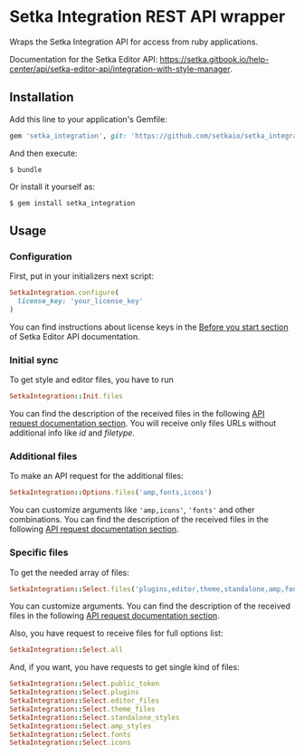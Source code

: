# Setka Integration REST API wrapper

Wraps the Setka Integration API for access from ruby applications.

Documentation for the Setka Editor API: https://setka.gitbook.io/help-center/api/setka-editor-api/integration-with-style-manager.

## Installation

Add this line to your application's Gemfile:

```ruby
gem 'setka_integration', git: 'https://github.com/setkaio/setka_integration'
```

And then execute:

    $ bundle

Or install it yourself as:

    $ gem install setka_integration

## Usage

### Configuration

First, put in your initializers next script:

```ruby
SetkaIntegration.configure(
  license_key: 'your_license_key'
)
```

You can find instructions about license keys in the [Before you start section](https://setka.gitbook.io/help-center/api/setka-editor-api/integration-with-style-manager#before-you-start) of Setka Editor API documentation.

### Initial sync

To get style and editor files, you have to run

```ruby
SetkaIntegration::Init.files
```

You can find the description of the received files in the following [API request documentation section](https://setka.gitbook.io/help-center/api/setka-editor-api/integration-with-style-manager/initial-sync-receiving-setka-editor-files-to-connect-them-to-your-cms#h_1dfb3c92-7fdf-4a99-9717-80012f124e89). You will receive only files URLs without additional info like *id* and *filetype*.

### Additional files

To make an API request for the additional files:

```ruby
SetkaIntegration::Options.files('amp,fonts,icons')
```

You can customize arguments like `'amp,icons'`, `'fonts'` and other combinations. You can find the description of the received files in the following [API request documentation section](https://setka.gitbook.io/help-center/api/setka-editor-api/integration-with-style-manager/initial-sync-receiving-setka-editor-files-to-connect-them-to-your-cms#description-of-a-received-array-of-files).

### Specific files

To get the needed array of files:

```ruby
SetkaIntegration::Select.files('plugins,editor,theme,standalone,amp,fonts,icons')
```

You can customize arguments. You can find the description of the received files in the following [API request documentation section](https://setka.gitbook.io/help-center/api/setka-editor-api/integration-with-style-manager/initial-sync-receiving-setka-editor-files-to-connect-them-to-your-cms#list-of-available-files).

Also, you have request to receive files for full options list:

```ruby
SetkaIntegration::Select.all
```

And, if you want, you have requests to get single kind of files:

```ruby
SetkaIntegration::Select.public_token
SetkaIntegration::Select.plugins
SetkaIntegration::Select.editor_files
SetkaIntegration::Select.theme_files
SetkaIntegration::Select.standalone_styles
SetkaIntegration::Select.amp_styles
SetkaIntegration::Select.fonts
SetkaIntegration::Select.icons
```

